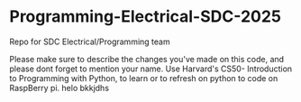 # Programming-Electrical-SDC-2025
Repo for SDC Electrical/Programming team 

Please make sure to describe the changes you've made on this code, and please dont forget to mention your name.
Use Harvard's CS50- Introduction to Programming with Python, to learn or to refresh on python to code on RaspBerry pi. 
helo bkkjdhs
